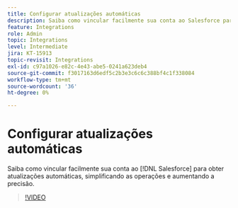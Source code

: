 ```yaml
---
title: Configurar atualizações automáticas
description: Saiba como vincular facilmente sua conta ao Salesforce para obter atualizações automáticas
feature: Integrations
role: Admin
topic: Integrations
level: Intermediate
jira: KT-15913
topic-revisit: Integrations
exl-id: c97a1026-e82c-4e43-abe5-0241a623deb4
source-git-commit: f3017163d6edf5c2b3e3c6c6c388bf4c1f338084
workflow-type: tm+mt
source-wordcount: '36'
ht-degree: 0%

---
```


# Configurar atualizações automáticas

Saiba como vincular facilmente sua conta ao [!DNL Salesforce] para obter atualizações automáticas, simplificando as operações e aumentando a precisão.

>[!VIDEO](https://video.tv.adobe.com/v/3432775?quality=12&learn=on&hidetitle=true)
